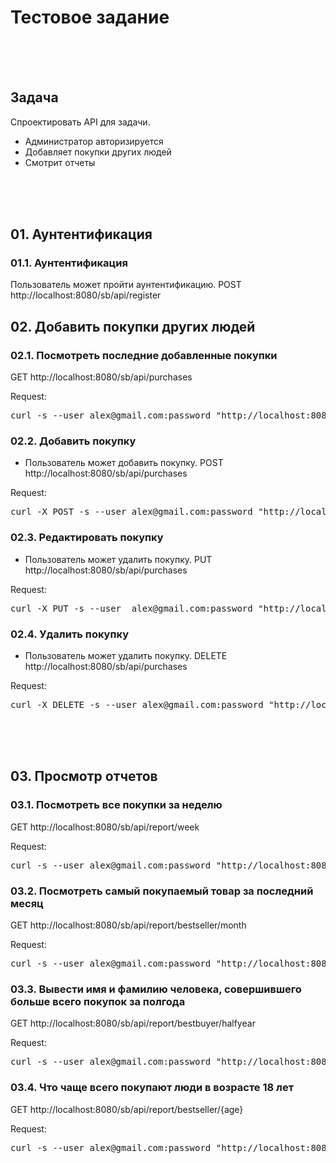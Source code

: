 # Тестовое задание
<br/><br/><br/>

## Задача

Спроектировать API для задачи.
- Администратор авторизируется 
- Добавляет покупки других людей
- Смотрит отчеты

<br/><br/><br/>


## 01. Аунтентификация 

### 01.1. Аунтентификация
Пользователь может пройти аунтентификацию.
POST http://localhost:8080/sb/api/register


## 02. Добавить покупки других людей

### 02.1. Посмотреть последние добавленные покупки
GET http://localhost:8080/sb/api/purchases

Request:
<pre>curl -s --user alex@gmail.com:password "http://localhost:8080/sb/api/purchases"</pre>


### 02.2. Добавить покупку
- Пользователь может добавить покупку.
POST http://localhost:8080/sb/api/purchases

Request:
 <pre>curl -X POST -s --user alex@gmail.com:password "http://localhost:8080/sb/api/purchases"</pre>


### 02.3. Редактировать покупку
- Пользователь может удалить покупку.
PUT http://localhost:8080/sb/api/purchases

Request:
 <pre>curl -X PUT -s --user  alex@gmail.com:password "http://localhost:8080/sb/api/purchases/{id}"</pre>


### 02.4. Удалить покупку 
- Пользователь может удалить покупку.
DELETE http://localhost:8080/sb/api/purchases

Request:
 <pre>curl -X DELETE -s --user alex@gmail.com:password "http://localhost:8080/sb/api/purchases/{id}"</pre>


<br/><br/><br/>

## 03. Просмотр отчетов

### 03.1. Посмотреть все покупки за неделю
GET http://localhost:8080/sb/api/report/week

Request:
<pre>curl -s --user alex@gmail.com:password "http://localhost:8080/sb/api/report/week"</pre>


### 03.2. Посмотреть самый покупаемый товар за последний месяц
GET http://localhost:8080/sb/api/report/bestseller/month

Request:
<pre>curl -s --user alex@gmail.com:password "http://localhost:8080/sb/api/report/bestseller/month"</pre>


### 03.3. Вывести имя и фамилию человека, совершившего больше всего покупок за полгода
GET http://localhost:8080/sb/api/report/bestbuyer/halfyear

Request:
<pre>curl -s --user alex@gmail.com:password "http://localhost:8080/sb/api/report/bestbuyer/halfyear"</pre>


### 03.4. Что чаще всего покупают люди в возрасте 18 лет
GET http://localhost:8080/sb/api/report/bestseller/{age}

Request:
<pre>curl -s --user alex@gmail.com:password "http://localhost:8080/sb/api/report/bestseller/{age}"</pre>

<br/><br/><br/>



